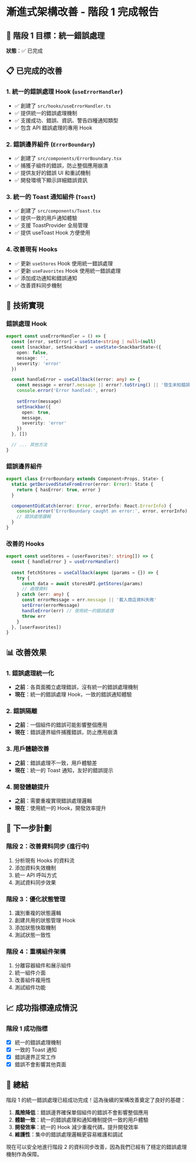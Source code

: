 # 漸進式架構改善 - 階段 1 完成報告

## 🎯 階段 1 目標：統一錯誤處理
**狀態**：✅ 已完成

## 📋 已完成的改善

### 1. 統一的錯誤處理 Hook (`useErrorHandler`)
- ✅ 創建了 `src/hooks/useErrorHandler.ts`
- ✅ 提供統一的錯誤處理機制
- ✅ 支援成功、錯誤、資訊、警告四種通知類型
- ✅ 包含 API 錯誤處理的專用 Hook

### 2. 錯誤邊界組件 (`ErrorBoundary`)
- ✅ 創建了 `src/components/ErrorBoundary.tsx`
- ✅ 捕獲子組件的錯誤，防止整個應用崩潰
- ✅ 提供友好的錯誤 UI 和重試機制
- ✅ 開發環境下顯示詳細錯誤資訊

### 3. 統一的 Toast 通知組件 (`Toast`)
- ✅ 創建了 `src/components/Toast.tsx`
- ✅ 提供一致的用戶通知體驗
- ✅ 支援 ToastProvider 全局管理
- ✅ 提供 useToast Hook 方便使用

### 4. 改善現有 Hooks
- ✅ 更新 `useStores` Hook 使用統一錯誤處理
- ✅ 更新 `useFavorites` Hook 使用統一錯誤處理
- ✅ 添加成功通知和錯誤通知
- ✅ 改善資料同步機制

## 🔧 技術實現

### 錯誤處理 Hook
```typescript
export const useErrorHandler = () => {
  const [error, setError] = useState<string | null>(null)
  const [snackbar, setSnackbar] = useState<SnackbarState>({
    open: false,
    message: '',
    severity: 'error'
  })

  const handleError = useCallback((error: any) => {
    const message = error?.message || error?.toString() || '發生未知錯誤'
    console.error('Error handled:', error)
    
    setError(message)
    setSnackbar({
      open: true,
      message,
      severity: 'error'
    })
  }, [])

  // ... 其他方法
}
```

### 錯誤邊界組件
```typescript
export class ErrorBoundary extends Component<Props, State> {
  static getDerivedStateFromError(error: Error): State {
    return { hasError: true, error }
  }

  componentDidCatch(error: Error, errorInfo: React.ErrorInfo) {
    console.error('ErrorBoundary caught an error:', error, errorInfo)
    // 錯誤處理邏輯
  }
}
```

### 改善的 Hooks
```typescript
export const useStores = (userFavorites?: string[]) => {
  const { handleError } = useErrorHandler()
  
  const fetchStores = useCallback(async (params = {}) => {
    try {
      const data = await storesAPI.getStores(params)
      // 處理資料
    } catch (err: any) {
      const errorMessage = err.message || '載入商店資料失敗'
      setError(errorMessage)
      handleError(err) // 使用統一的錯誤處理
      throw err
    }
  }, [userFavorites])
}
```

## 📊 改善效果

### 1. 錯誤處理統一化
- **之前**：各頁面獨立處理錯誤，沒有統一的錯誤處理機制
- **現在**：統一的錯誤處理 Hook，一致的錯誤通知體驗

### 2. 錯誤隔離
- **之前**：一個組件的錯誤可能影響整個應用
- **現在**：錯誤邊界組件捕獲錯誤，防止應用崩潰

### 3. 用戶體驗改善
- **之前**：錯誤處理不一致，用戶體驗差
- **現在**：統一的 Toast 通知，友好的錯誤提示

### 4. 開發體驗提升
- **之前**：需要重複實現錯誤處理邏輯
- **現在**：使用統一的 Hook，開發效率提升

## 🚀 下一步計劃

### 階段 2：改善資料同步 (進行中)
1. 分析現有 Hooks 的資料流
2. 添加資料失效機制
3. 統一 API 呼叫方式
4. 測試資料同步效果

### 階段 3：優化狀態管理
1. 識別重複的狀態邏輯
2. 創建共用的狀態管理 Hook
3. 添加狀態快取機制
4. 測試狀態一致性

### 階段 4：重構組件架構
1. 分離容器組件和展示組件
2. 統一組件介面
3. 改善組件複用性
4. 測試組件功能

## 📈 成功指標達成情況

### 階段 1 成功指標
- [x] 統一的錯誤處理機制
- [x] 一致的 Toast 通知
- [x] 錯誤邊界正常工作
- [x] 錯誤不會影響其他頁面

## 🎉 總結

階段 1 的統一錯誤處理已經成功完成！這為後續的架構改善奠定了良好的基礎：

1. **風險降低**：錯誤邊界確保單個組件的錯誤不會影響整個應用
2. **體驗一致**：統一的錯誤處理和通知機制提供一致的用戶體驗
3. **開發效率**：統一的 Hook 減少重複代碼，提升開發效率
4. **維護性**：集中的錯誤處理邏輯更容易維護和調試

現在可以安全地進行階段 2 的資料同步改善，因為我們已經有了穩定的錯誤處理機制作為保障。
